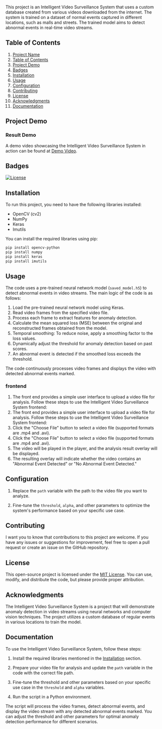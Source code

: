 
This project is an Intelligent Video Surveillance System that uses a custom database created from various videos downloaded from the internet. The system is trained on a dataset of normal events captured in different locations, such as malls and streets. The trained model aims to detect abnormal events in real-time video streams.

## Table of Contents

1. [Project Name](#project-name)
2. [Table of Contents](#table-of-contents)
3. [Project Demo](#project-demo)
4. [Badges](#badges)
5. [Installation](#installation)
6. [Usage](#usage)
7. [Configuration](#configuration)
8. [Contributing](#contributing)
9. [License](#license)
10. [Acknowledgments](#acknowledgments)
11. [Documentation](#documentation)

## Project Demo
### Result Demo
A demo video showcasing the Intelligent Video Surveillance System in action can be found at 
[Demo Video](https://drive.google.com/file/d/18YfjUhzyBxU5xdh4nZ4FvNKyILVYerDV/view?usp=sharing).

## Badges

[![License](https://img.shields.io/badge/license-MIT-green)](https://opensource.org/licenses/MIT)

## Installation

To run this project, you need to have the following libraries installed:

- OpenCV (cv2)
- NumPy
- Keras
- Imutils

You can install the required libraries using pip:

```bash
pip install opencv-python
pip install numpy
pip install keras
pip install imutils
```

## Usage

The code uses a pre-trained neural network model (`saved_model.h5`) to detect abnormal events in video streams. The main logic of the code is as follows:

1. Load the pre-trained neural network model using Keras.
2. Read video frames from the specified video file.
3. Process each frame to extract features for anomaly detection.
4. Calculate the mean squared loss (MSE) between the original and reconstructed frames obtained from the model.
5. Temporal smoothing: To reduce noise, apply a smoothing factor to the loss values.
6. Dynamically adjust the threshold for anomaly detection based on past scores.
7. An abnormal event is detected if the smoothed loss exceeds the threshold.

The code continuously processes video frames and displays the video with detected abnormal events marked.
### frontend 
1. The front end provides a simple user interface to upload a video file for analysis. Follow these steps to use the Intelligent Video Surveillance System frontend:
2. The front end provides a simple user interface to upload a video file for analysis. Follow these steps to use the Intelligent Video Surveillance System frontend:
3. Click the "Choose File" button to select a video file (supported formats are .mp4 and .avi).
4. Click the "Choose File" button to select a video file (supported formats are .mp4 and .avi).
5. The video will be played in the player, and the analysis result overlay will be displayed.
6. The resulting overlay will indicate whether the video contains an "Abnormal Event Detected" or "No Abnormal Event Detected."

   
## Configuration

1. Replace the `path` variable with the path to the video file you want to analyze.

2. Fine-tune the `threshold`, `alpha`, and other parameters to optimize the system's performance based on your specific use case.

## Contributing

I want you to know that contributions to this project are welcome. If you have any issues or suggestions for improvement, feel free to open a pull request or create an issue on the GitHub repository.

## License

This open-source project is licensed under the [MIT License](LICENSE). You can use, modify, and distribute the code, but please provide proper attribution.

## Acknowledgments

The Intelligent Video Surveillance System is a project that will demonstrate anomaly detection in video streams using neural networks and computer vision techniques. The project utilizes a custom database of regular events in various locations to train the model.

## Documentation

To use the Intelligent Video Surveillance System, follow these steps:

1. Install the required libraries mentioned in the [Installation](#installation) section.

2. Prepare your video file for analysis and update the `path` variable in the code with the correct file path.

3. Fine-tune the threshold and other parameters based on your specific use case in the `threshold` and `alpha` variables.

4. Run the script in a Python environment.

The script will process the video frames, detect abnormal events, and display the video stream with any detected abnormal events marked. You can adjust the threshold and other parameters for optimal anomaly detection performance for different scenarios.

